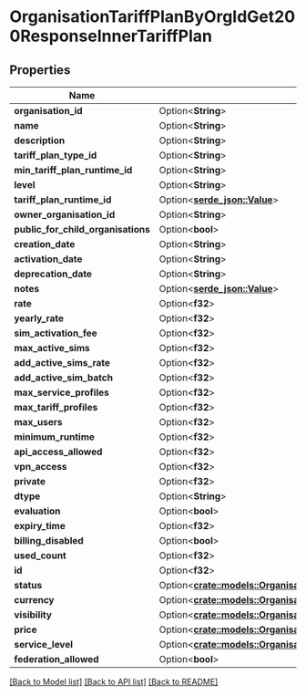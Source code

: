 # OrganisationTariffPlanByOrgIdGet200ResponseInnerTariffPlan

## Properties

Name | Type | Description | Notes
------------ | ------------- | ------------- | -------------
**organisation_id** | Option<**String**> |  | [optional]
**name** | Option<**String**> |  | [optional]
**description** | Option<**String**> |  | [optional]
**tariff_plan_type_id** | Option<**String**> |  | [optional]
**min_tariff_plan_runtime_id** | Option<**String**> |  | [optional]
**level** | Option<**String**> |  | [optional]
**tariff_plan_runtime_id** | Option<[**serde_json::Value**](.md)> |  | [optional]
**owner_organisation_id** | Option<**String**> |  | [optional]
**public_for_child_organisations** | Option<**bool**> |  | [optional]
**creation_date** | Option<**String**> |  | [optional]
**activation_date** | Option<**String**> |  | [optional]
**deprecation_date** | Option<**String**> |  | [optional]
**notes** | Option<[**serde_json::Value**](.md)> |  | [optional]
**rate** | Option<**f32**> |  | [optional]
**yearly_rate** | Option<**f32**> |  | [optional]
**sim_activation_fee** | Option<**f32**> |  | [optional]
**max_active_sims** | Option<**f32**> |  | [optional]
**add_active_sims_rate** | Option<**f32**> |  | [optional]
**add_active_sim_batch** | Option<**f32**> |  | [optional]
**max_service_profiles** | Option<**f32**> |  | [optional]
**max_tariff_profiles** | Option<**f32**> |  | [optional]
**max_users** | Option<**f32**> |  | [optional]
**minimum_runtime** | Option<**f32**> |  | [optional]
**api_access_allowed** | Option<**f32**> |  | [optional]
**vpn_access** | Option<**f32**> |  | [optional]
**private** | Option<**f32**> |  | [optional]
**dtype** | Option<**String**> |  | [optional]
**evaluation** | Option<**bool**> |  | [optional]
**expiry_time** | Option<**f32**> |  | [optional]
**billing_disabled** | Option<**bool**> |  | [optional]
**used_count** | Option<**f32**> |  | [optional]
**id** | Option<**f32**> |  | [optional]
**status** | Option<[**crate::models::OrganisationTariffPlanByOrgIdGet200ResponseInnerTariffPlanStatus**](OrganisationTariffPlanByOrgIdGet_200_response_inner_tariff_plan_status.md)> |  | [optional]
**currency** | Option<[**crate::models::OrganisationTariffPlanByOrgIdGet200ResponseInnerTariffPlanCurrency**](OrganisationTariffPlanByOrgIdGet_200_response_inner_tariff_plan_currency.md)> |  | [optional]
**visibility** | Option<[**crate::models::OrganisationTariffPlanByOrgIdGet200ResponseInnerTariffPlanVisibility**](OrganisationTariffPlanByOrgIdGet_200_response_inner_tariff_plan_visibility.md)> |  | [optional]
**price** | Option<[**crate::models::OrganisationTariffPlanByOrgIdGet200ResponseInnerTariffPlanPrice**](OrganisationTariffPlanByOrgIdGet_200_response_inner_tariff_plan_price.md)> |  | [optional]
**service_level** | Option<[**crate::models::OrganisationTariffPlanByOrgIdGet200ResponseInnerTariffPlanServiceLevel**](OrganisationTariffPlanByOrgIdGet_200_response_inner_tariff_plan_service_level.md)> |  | [optional]
**federation_allowed** | Option<**bool**> |  | [optional]

[[Back to Model list]](../README.md#documentation-for-models) [[Back to API list]](../README.md#documentation-for-api-endpoints) [[Back to README]](../README.md)


